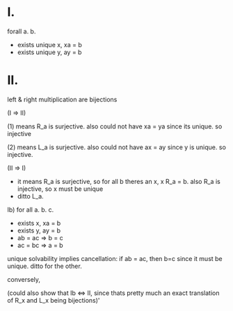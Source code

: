 I.
============================
forall a. b. 
 - exists unique x, xa = b
 - exists unique y, ay = b



II.
=============================

left & right multiplication are bijections



(I => II)

(1) means R_a is surjective. also could not have xa = ya since its unique. so injective

(2) means L_a is surjective. also could not have ax = ay since y is unique. so injective.



(II => I)
 - it means R_a is surjective, so for all b theres an x, x R_a = b. also R_a is injective, so x must be unique
 - ditto L_a.






Ib) for all a. b. c.
 - exists x, xa = b
 - exists y, ay = b
 - ab = ac => b = c
 - ac = bc => a = b


unique solvability implies cancellation: if ab = ac, then b=c since it must be unique. ditto for the other.

conversely,


(could also show that Ib <=> II, since thats pretty much an exact translation of R_x and L_x being bijections)'